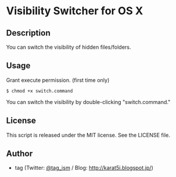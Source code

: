 # Visibility Switcher for OS X

## Description

You can switch the visibility of hidden files/folders.

## Usage

Grant execute permission. (first time only)

    $ chmod +x switch.command

You can switch the visibility by double-clicking "switch.command."

## License
This script is released under the MIT license. See the LICENSE file.

## Author
* tag (Twitter: [@tag_ism](https://twitter.com/tag_ism "tag (@tag_ism) | Twitter") / Blog: http://karat5i.blogspot.jp/)

